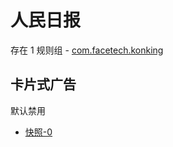 # 人民日报

存在 1 规则组 - [com.facetech.konking](/src/apps/com.facetech.konking.ts)

## 卡片式广告

默认禁用

- [快照-0](https://i.gkd.li/import/12841081)
